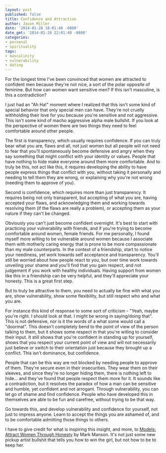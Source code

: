 ```yaml
---
layout: post
published: false
title: Confidence and Attraction
author: Jason Miller
date: '2014-01-28 18:01:40 -0800'
date_gmt: '2014-01-28 22:01:40 -0800'
categories:
- personal
- spirituality
tags:
- masculinity
- vulnerability
- dating
---
```


For the longest time I've been convinced that women are attracted to confident
men because they're not nice, a sort of the polar opposite of feminine. But how
can women want sensitive men? If this isn't masculine, is this a contradiction?

I just had an "Ah Ha!" moment where I realized that this isn't some kind of
special behavior that only special men can have. They're not cruelly withholding
their love for you because you're sensitive and not aggressive. This isn't some
kind of macho aggressive alpha male bullshit. If you look at the perspective of
women there are two things they need to feel comfortable around other people.

The first is transparency, which usually requires confidence. If you can truly
bear what you are, flaws and all, not just women but all people will not need to
fear that you'll spontaneously become defensive and angry when they say
something that might conflict with your identity or values. People that have
nothing to hide make everyone around them more comfortable. And to truly be
this, not act like this, it requires developing the ability to have people
express things that conflict with you, without taking it personally and needing
to tell them they are wrong, or explaining why you're not wrong (needing them to
approve of you).

Second is confidence, which requires more than just transparency. It requires
being not only transparent, but accepting of what you are, having accepted your
flaws, and acknowledging them and working towards resolving them (if the flaws
are really a problem), or accepting them as your nature if they can't be
changed.

Obviously you can't just become confident overnight. It's best to start with
practicing your vulnerability with friends, and if you're trying to become
comfortable around women, female friends. For me personally, I found myself more
willing to be vulnerable around women because I associate them with motherly
caring energy that is prone to be more compassionate than my male counterparts.
In the context of a friendship, start to notice your neediness, yet work towards
self acceptance and transparency. You'll still be worried about how people react
to you, but over time work towards unveiling your shame and you'll find that you
gain respect, and not judgement if you work with healthy individuals. Having
support from women like this in a friendship can be very helpful, and they'll
appreciate your honesty. This is a great first step.

But to truly be attractive to them, you need to actually be fine with what you
are, show vulnerability, show some flexibility, but still respect who and what
you are.

For instance this kind of response to some sort of criticism - "Yeah, maybe
you're right. I should look at that. I might be wrong in saying/doing that".
This is not defensive, nor is it the words of a what some would call a
"doormat". This doesn't completely bend to the point of view of the person
talking to them, but it shows some respect in that you're willing to consider
their input. It still shows that you're confident in standing up for yourself,
shows that you respect your current point of view and will not necessarily just
believe or switch to their orientation just because they brought up a conflict.
This isn't dominance, but confidence.

People that can be this way are not blocked by needing people to approve of
them. They're secure even in their insecurities. They wear them on their
sleeves, and since they're no longer hiding them, there is nothing left to
hide... and they've found that people respect them more for it. It sounds like a
contradiction, but it resolves the paradox of how a man can be sensitive and
humble, yet confident and not arrogant. Through vulnerability, you can let go of
shame and find confidence. People who have developed this in themselves are able
to be fun and carefree, without trying to be that way.

Go towards this, and develop vulnerability and confidence for yourself, not just
to impress anyone. Learn to accept the things you are ashamed of, and to be
comfortable admitting those things to others.

I have to give credit for what is inspiring this insight, and more, to [Models:
Attract Women Through
Honesty](http://www.amazon.com/Models-Attract-Women-Through-Honesty-ebook/dp/B005EOTH24)
by Mark Manson. It's not just some new pickup artist bullshit that tells you how
to win the girl, but not how to be to keep her.
